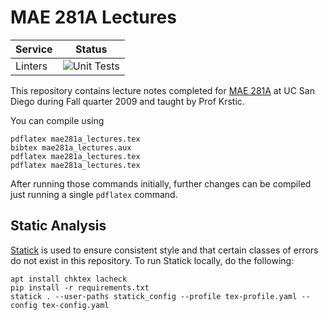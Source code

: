 # MAE 281A Lectures

| Service | Status |
| ------- | ------ |
| Linters | ![Unit Tests](https://github.com/tdenewiler/mae283-lectures/workflows/Unit%20Tests/badge.svg) |

This repository contains lecture notes completed for [MAE 281A](http://flyingv.ucsd.edu/krstic/teaching/281a/281a.html)
at UC San Diego during Fall quarter 2009 and taught by Prof Krstic.

You can compile using

```shell
pdflatex mae281a_lectures.tex
bibtex mae281a_lectures.aux
pdflatex mae281a_lectures.tex
pdflatex mae281a_lectures.tex
```

After running those commands initially, further changes can be compiled just running a single `pdflatex` command.

## Static Analysis

[Statick](https://github.com/sscpac/statick) is used to ensure consistent style and that certain classes of errors
do not exist in this repository.
To run Statick locally, do the following:

```shell
apt install chktex lacheck
pip install -r requirements.txt
statick . --user-paths statick_config --profile tex-profile.yaml --config tex-config.yaml
```
